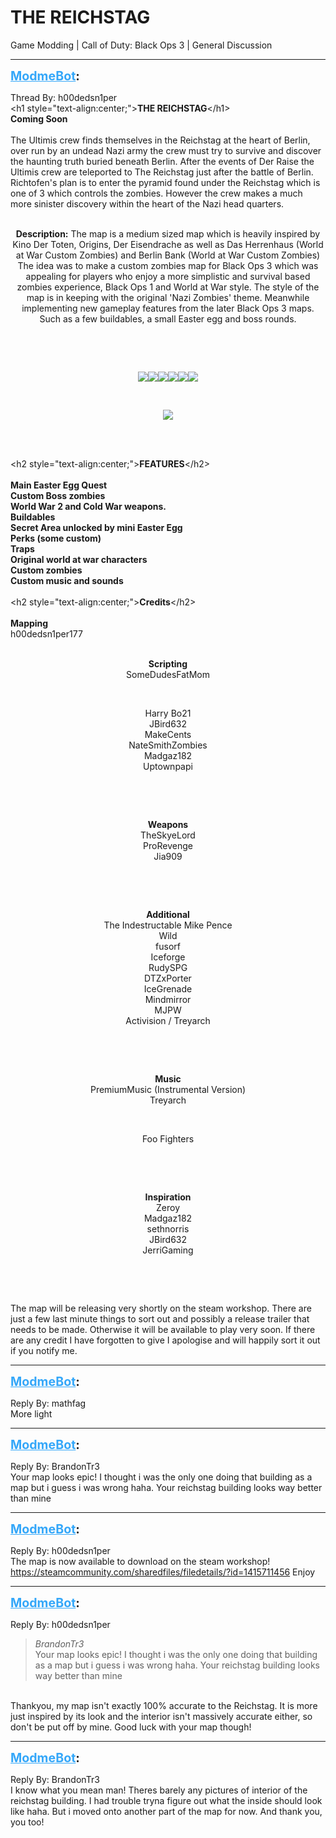 # THE REICHSTAG
Game Modding | Call of Duty: Black Ops 3 | General Discussion

---
<strong style="font-size: 1.4em;"><span style="text-decoration: underline;text-decoration-color: #34a7f9;"><span style="color:#34a7f9;">ModmeBot</span></span>:</strong>

<p>Thread By: h00dedsn1per<br />&lt;h1 style=&quot;text-align:center;&quot;&gt;<strong>THE REICHSTAG</strong>&lt;/h1&gt;<br /><strong>Coming Soon</strong><br /> <br />The Ultimis crew finds themselves in the Reichstag at the heart of Berlin, over run by an undead Nazi army the crew must try to survive and discover the haunting truth buried beneath Berlin. After the events of Der Raise the Ultimis crew are teleported to The Reichstag just after the battle of Berlin. Richtofen&#39;s plan is to enter the pyramid found under the Reichstag which is one of 3 which controls the zombies. However the crew makes a much more sinister discovery within the heart of the Nazi head quarters.<br /> <br /><p style="text-align:center;"><strong>Description:</strong> The map is a medium sized map which is heavily inspired by Kino Der Toten, Origins, Der Eisendrache as well as Das Herrenhaus (World at War Custom Zombies) and Berlin Bank (World at War Custom Zombies) The idea was to make a custom zombies map for Black Ops 3 which was appealing for players who enjoy a more simplistic and survival based zombies experience, Black Ops 1 and World at War style. The style of the map is in keeping with the original &#39;Nazi Zombies&#39; theme. Meanwhile implementing new gameplay features from the later Black Ops 3 maps. Such as a few buildables, a small Easter egg and boss rounds. </p><br /><p style="text-align:center;"></p><br /><p style="text-align:center;"><img style="max-width: 500px;" src="https://i.imgur.com/hZB8Hfa.jpg"><img style="max-width: 500px;" src="https://i.imgur.com/Hjzzrdg.jpg"><img style="max-width: 500px;" src="https://i.imgur.com/pNh6bq0.jpg"><img style="max-width: 500px;" src="https://i.imgur.com/l4utSwU.jpg"><img style="max-width: 500px;" src="https://i.imgur.com/Ssxq6Jd.jpg"><img style="max-width: 500px;" src="https://i.imgur.com/sKx65bI.jpg"></p><br /><p style="text-align:center;"><img style="max-width: 500px;" src="https://i.imgur.com/oHUEGuP.jpg"></p><br /><p style="text-align:center;"></p><br />&lt;h2 style=&quot;text-align:center;&quot;&gt;<strong>FEATURES</strong>&lt;/h2&gt;<br /> <br /><strong>Main Easter Egg Quest<br />Custom Boss zombies<br />World War 2 and Cold War weapons.<br />Buildables<br />Secret Area unlocked by mini Easter Egg<br />Perks (some custom)</strong><br /><strong>Traps</strong><br /><strong>Original world at war characters</strong><br /><strong>Custom zombies</strong><br /><strong>Custom music and sounds</strong><br /> <br />&lt;h2 style=&quot;text-align:center;&quot;&gt;<strong>Credits</strong>&lt;/h2&gt;<br /> <br /><strong>Mapping</strong><br />h00dedsn1per177<br /> <br /><p style="text-align:center;"><strong>Scripting</strong><br />SomeDudesFatMom</p><br /><p style="text-align:center;">Harry Bo21<br />JBird632<br />MakeCents<br />NateSmithZombies<br />Madgaz182<br />Uptownpapi</p><br /><p style="text-align:center;"></p><br /><p style="text-align:center;"><strong>Weapons</strong><br />TheSkyeLord<br />ProRevenge<br />Jia909</p><br /><p style="text-align:center;"></p><br /><p style="text-align:center;"><strong>Additional</strong><br />The Indestructable Mike Pence<br />Wild<br />fusorf<br />Iceforge<br />RudySPG<br />DTZxPorter<br />IceGrenade<br />Mindmirror<br />MJPW<br />Activision / Treyarch</p><br /><p style="text-align:center;"></p><br /><p style="text-align:center;"><strong>Music</strong> <br />PremiumMusic (Instrumental Version) <br />Treyarch</p><br /><p style="text-align:center;">Foo Fighters</p><br /><p style="text-align:center;"></p><br /><p style="text-align:center;"><strong>Inspiration</strong><br />Zeroy<br />Madgaz182<br />sethnorris<br />JBird632 <br />JerriGaming</p><br /><p style="text-align:center;"></p><br /><p style="text-align:left;">The map will be releasing very shortly on the steam workshop. There are just a few last minute things to sort out and possibly a release trailer that needs to be made. Otherwise it will be available to play very soon. If there are any credit I have forgotten to give I apologise and will happily sort it out if you notify me.</p></p>

---
<strong style="font-size: 1.4em;"><span style="text-decoration: underline;text-decoration-color: #34a7f9;"><span style="color:#34a7f9;">ModmeBot</span></span>:</strong>

<p>Reply By: mathfag<br />More light</p>

---
<strong style="font-size: 1.4em;"><span style="text-decoration: underline;text-decoration-color: #34a7f9;"><span style="color:#34a7f9;">ModmeBot</span></span>:</strong>

<p>Reply By: BrandonTr3<br />Your map looks epic! I thought i was the only one doing that building as a map but i guess i was wrong haha. Your reichstag building looks way better than mine</p>

---
<strong style="font-size: 1.4em;"><span style="text-decoration: underline;text-decoration-color: #34a7f9;"><span style="color:#34a7f9;">ModmeBot</span></span>:</strong>

<p>Reply By: h00dedsn1per<br />The map is now available to download on the steam workshop! <a href="https://steamcommunity.com/sharedfiles/filedetails/?id=1415711456">https://steamcommunity.com/sharedfiles/filedetails/?id=1415711456</a> Enjoy</p>

---
<strong style="font-size: 1.4em;"><span style="text-decoration: underline;text-decoration-color: #34a7f9;"><span style="color:#34a7f9;">ModmeBot</span></span>:</strong>

<p>Reply By: h00dedsn1per<br /><blockquote><em>BrandonTr3</em><br />Your map looks epic! I thought i was the only one doing that building as a map but i guess i was wrong haha. Your reichstag building looks way better than mine</blockquote><br /> Thankyou, my map isn&#39;t exactly 100% accurate to the Reichstag. It is more just inspired by its look and the interior isn&#39;t massively accurate either, so don&#39;t be put off by mine. Good luck with your map though!</p>

---
<strong style="font-size: 1.4em;"><span style="text-decoration: underline;text-decoration-color: #34a7f9;"><span style="color:#34a7f9;">ModmeBot</span></span>:</strong>

<p>Reply By: BrandonTr3<br />I know what you mean man! Theres barely any pictures of interior of the reichstag building. I had trouble tryna figure out what the inside should look like haha. But i moved onto another part of the map for now. And thank you, you too!</p>
